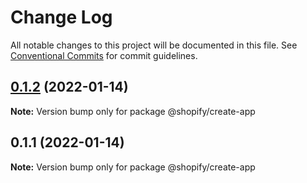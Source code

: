 # Change Log

All notable changes to this project will be documented in this file.
See [Conventional Commits](https://conventionalcommits.org) for commit guidelines.

## [0.1.2](https://github.com/Shopify/shopify-cli-next/compare/@shopify/create-app@0.1.1...@shopify/create-app@0.1.2) (2022-01-14)

**Note:** Version bump only for package @shopify/create-app





## 0.1.1 (2022-01-14)

**Note:** Version bump only for package @shopify/create-app
